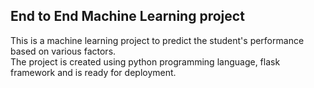 ## End to End Machine Learning project
This is a machine learning project to predict the student's performance based on various factors.  
The project is created using python programming language, flask framework and is ready for deployment.
